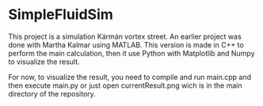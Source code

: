 # SimpleFluidSim

This project is a simulation Kármán vortex street.
An earlier project was done with Martha Kalmar using MATLAB.
This version is made in C++ to perform the main calculation, then it use Python with Matplotlib and Numpy to visualize the result.

For now, to visualize the result, you need to compile and run main.cpp and then execute main.py or just open currentResult.png wich is in the main directory of the repository.
